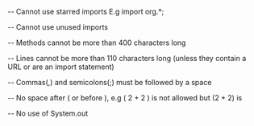 -- Cannot use starred imports E.g import org.*;

-- Cannot use unused imports

-- Methods cannot be more than 400 characters long

-- Lines cannot be more than 110 characters long (unless they contain a URL or are an import statement)

-- Commas(,) and semicolons(;) must be followed by a space

-- No space after ( or before ), e.g ( 2 + 2 ) is not allowed but (2 + 2) is

-- No use of System.out


